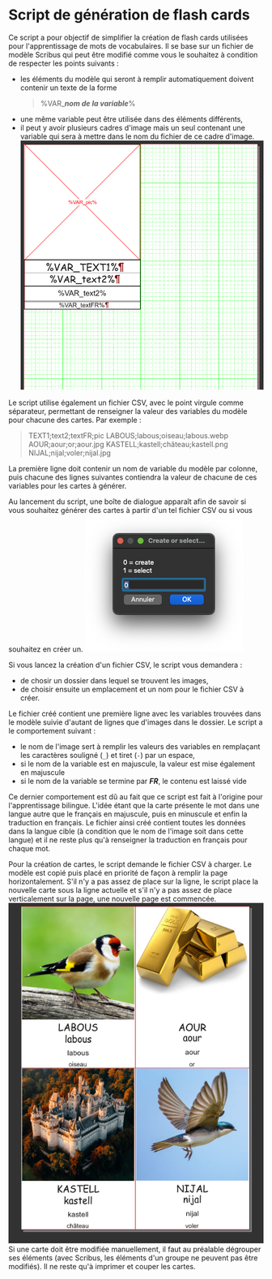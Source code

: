# Script de génération de flash cards

Ce script a pour objectif de simplifier la création de flash cards utilisées pour l'apprentissage de mots de vocabulaires.
Il se base sur un fichier de modèle Scribus qui peut être modifié comme vous le souhaitez à condition de respecter les points suivants :
 - les éléments du modèle qui seront à remplir automatiquement doivent contenir un texte de la forme
    > %VAR_***nom de la variable***%
 - une même variable peut être utilisée dans des éléments différents,
 - il peut y avoir plusieurs cadres d'image mais un seul contenant une variable qui sera à mettre dans le nom du fichier de ce cadre d'image.
![Modèle de carte au format Scribus](doc/modele_scribus.png)

 Le script utilise également un fichier CSV, avec le point virgule comme séparateur, permettant de renseigner la valeur des variables du modèle pour chacune des cartes.
 Par exemple :
> TEXT1;text2;textFR;pic
> LABOUS;labous;oiseau;labous.webp
> AOUR;aour;or;aour.jpg
> KASTELL;kastell;château;kastell.png
> NIJAL;nijal;voler;nijal.jpg

 La première ligne doit contenir un nom de variable du modèle par colonne, puis chacune des lignes suivantes contiendra la valeur de chacune de ces variables pour les cartes à générer.

 Au lancement du script, une boîte de dialogue apparaît afin de savoir si vous souhaitez générer des cartes à partir d'un tel fichier CSV ou si vous souhaitez en créer un.
 ![Modèle de carte au format Scribus](doc/dialog_choice.png)

 Si vous lancez la création d'un fichier CSV, le script vous demandera :
  - de chosir un dossier dans lequel se trouvent les images,
  - de choisir ensuite un emplacement et un nom pour le fichier CSV à créer.

Le fichier créé contient une première ligne avec les variables trouvées dans le modèle suivie d'autant de lignes que d'images dans le dossier.
  Le script a le comportement suivant :
   - le nom de l'image sert à remplir les valeurs des variables en remplaçant les caractères souligné (`_`) et tiret (`-`) par un espace,
   - si le nom de la variable est en majuscule, la valeur est mise également en majuscule
   - si le nom de la variable se termine par ***FR***, le contenu est laissé vide

Ce dernier comportement est dû au fait que ce script est fait à l'origine pour l'apprentissage bilingue. L'idée étant que la carte présente le mot dans une langue autre que le français en majuscule, puis en minuscule et enfin la traduction en français.
Le fichier ainsi créé contient toutes les données dans la langue cible (à condition que le nom de l'image soit dans cette langue) et il ne reste plus qu'à renseigner la traduction en français pour chaque mot.

Pour la création de cartes, le script demande le fichier CSV à charger.
Le modèle est copié puis placé en priorité de façon à remplir la page horizontalement. S'il n'y a pas assez de place sur la ligne, le script place la nouvelle carte sous la ligne actuelle et s'il n'y a pas assez de place verticalement sur la page, une nouvelle page est commencée.
 ![Modèle de carte au format Scribus](doc/result.png)
Si une carte doit être modifiée manuellement, il faut au préalable dégrouper ses éléments (avec Scribus, les éléments d'un groupe ne peuvent pas être modifiés).
Il ne reste qu'à imprimer et couper les cartes.
